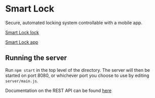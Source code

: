 # Smart Lock

Secure, automated locking system controllable with a mobile app.

[Smart Lock lock](https://github.com/rugglcon/SmartLock-lock)

[Smart Lock app](https://github.com/rugglcon/SmartLock-app)

## Running the server

Run `npm start` in the top level of the directory. The server will then be started on port 8080, or whichever port you choose to use by editing `server/main.js`.

Documentation on the REST API can be found [here](https://github.com/rugglcon/SmartLock-server/wiki/API-Documentation)
